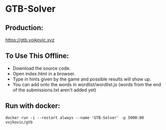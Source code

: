 # GTB-Solver
## Production:
https://gtb.vojkovic.xyz

## To Use This Offline:
- Download the source code.
- Open index.html in a browser.
- Type in hints given by the game and possible results will show up.
- You can add onto the words in wordlist/wordlist.js (words from the end of the submissions.txt aren't added yet)

## Run with docker:
`docker run -i --restart always --name 'GTB-Solver' -p 5000:80 vojkovic/gtb`

